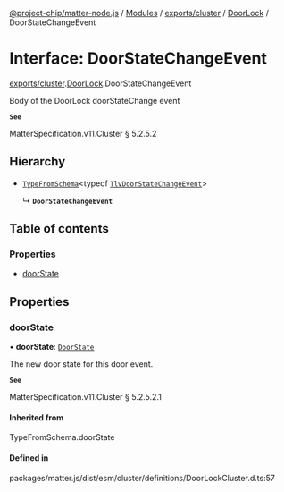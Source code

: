 [@project-chip/matter-node.js](../README.md) / [Modules](../modules.md) / [exports/cluster](../modules/exports_cluster.md) / [DoorLock](../modules/exports_cluster.DoorLock.md) / DoorStateChangeEvent

# Interface: DoorStateChangeEvent

[exports/cluster](../modules/exports_cluster.md).[DoorLock](../modules/exports_cluster.DoorLock.md).DoorStateChangeEvent

Body of the DoorLock doorStateChange event

**`See`**

MatterSpecification.v11.Cluster § 5.2.5.2

## Hierarchy

- [`TypeFromSchema`](../modules/exports_tlv.md#typefromschema)\<typeof [`TlvDoorStateChangeEvent`](../modules/exports_cluster.DoorLock.md#tlvdoorstatechangeevent)\>

  ↳ **`DoorStateChangeEvent`**

## Table of contents

### Properties

- [doorState](exports_cluster.DoorLock.DoorStateChangeEvent.md#doorstate)

## Properties

### doorState

• **doorState**: [`DoorState`](../enums/exports_cluster.DoorLock.DoorState.md)

The new door state for this door event.

**`See`**

MatterSpecification.v11.Cluster § 5.2.5.2.1

#### Inherited from

TypeFromSchema.doorState

#### Defined in

packages/matter.js/dist/esm/cluster/definitions/DoorLockCluster.d.ts:57
